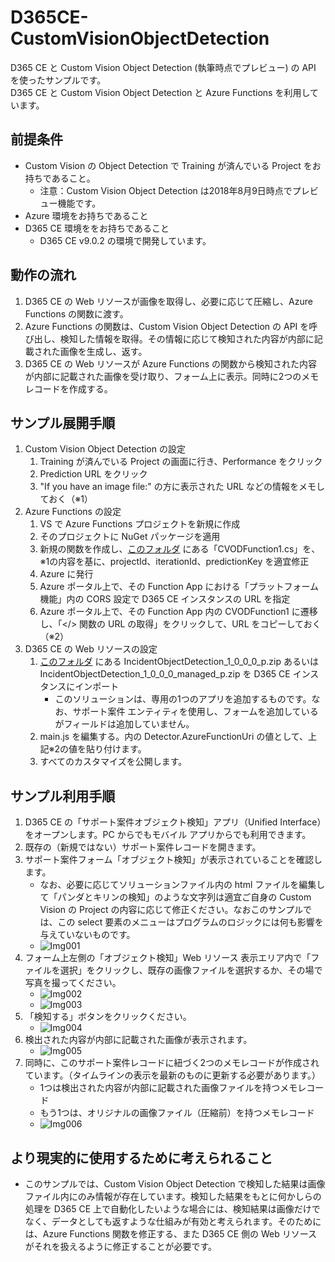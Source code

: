 # D365CE-CustomVisionObjectDetection
D365 CE と Custom Vision Object Detection (執筆時点でプレビュー) の API を使ったサンプルです。  
D365 CE と Custom Vision Object Detection と Azure Functions を利用しています。

## 前提条件
- Custom Vision の Object Detection で Training が済んでいる Project をお持ちであること。
    * 注意：Custom Vision Object Detection は2018年8月9日時点でプレビュー機能です。
- Azure 環境をお持ちであること
- D365 CE 環境ををお持ちであること
    * D365 CE v9.0.2 の環境で開発しています。

## 動作の流れ
1. D365 CE の Web リソースが画像を取得し、必要に応じて圧縮し、Azure Functions の関数に渡す。
1. Azure Functions の関数は、Custom Vision Object Detection の API を呼び出し、検知した情報を取得。その情報に応じて検知された内容が内部に記載された画像を生成し、返す。
1. D365 CE の Web リソースが Azure Functions の関数から検知された内容が内部に記載された画像を受け取り、フォーム上に表示。同時に2つのメモレコードを作成する。

## サンプル展開手順
1. Custom Vision Object Detection の設定
    1. Training が済んでいる Project の画面に行き、Performance をクリック
    1. Prediction URL をクリック
    1. "If you have an image file:" の方に表示された URL などの情報をメモしておく（※1）
1. Azure Functions の設定
    1. VS で Azure Functions プロジェクトを新規に作成
    1. そのプロジェクトに NuGet パッケージを適用
    1. 新規の関数を作成し、[このフォルダ](AzureFunctions) にある「CVODFunction1.cs」を、※1の内容を基に、projectId、iterationId、predictionKey を適宜修正
    1. Azure に発行
    1. Azure ポータル上で、その Function App における「プラットフォーム機能」内の CORS 設定で D365 CE インスタンスの URL を指定
    1. Azure ポータル上で、その Function App 内の CVODFunction1 に遷移し、「</> 関数の URL の取得」をクリックして、URL をコピーしておく（※2）
1. D365 CE の Web リソースの設定
    1. [このフォルダ](D365CE_Solution) にある IncidentObjectDetection_1_0_0_0_p.zip あるいは IncidentObjectDetection_1_0_0_0_managed_p.zip  を D365 CE インスタンスにインポート
        - このソリューションは、専用の1つのアプリを追加するものです。なお、サポート案件 エンティティを使用し、フォームを追加しているがフィールドは追加していません。
    1. main.js を編集する。内の Detector.AzureFunctionUri の値として、上記※2の値を貼り付けます。
    1. すべてのカスタマイズを公開します。

## サンプル利用手順
1. D365 CE の「サポート案件オブジェクト検知」アプリ（Unified Interface）をオープンします。PC からでもモバイル アプリからでも利用できます。
1. 既存の（新規ではない）サポート案件レコードを開きます。
1. サポート案件フォーム「オブジェクト検知」が表示されていることを確認します。
    - なお、必要に応じてソリューションファイル内の html ファイルを編集して「パンダとキリンの検知」のような文字列は適宜ご自身の Custom Vision の Project の内容に応じて修正ください。なおこのサンプルでは、この select 要素のメニューはプログラムのロジックには何も影響を与えていないものです。
    - ![Img001](imgs/Img001.png)
1. フォーム上左側の「オブジェクト検知」Web リソース 表示エリア内で「ファイルを選択」をクリックし、既存の画像ファイルを選択するか、その場で写真を撮ってください。
    - ![Img002](imgs/Img002.png)
    - ![Img003](imgs/Img003.png)
1. 「検知する」ボタンをクリックください。
    - ![Img004](imgs/Img004.png)
1. 検出された内容が内部に記載された画像が表示されます。
    - ![Img005](imgs/Img005.png)
1. 同時に、このサポート案件レコードに紐づく2つのメモレコードが作成されています。（タイムラインの表示を最新のものに更新する必要があります。）
    - 1つは検出された内容が内部に記載された画像ファイルを持つメモレコード
    - もう1つは、オリジナルの画像ファイル（圧縮前）を持つメモレコード
    - ![Img006](imgs/Img006.png)

## より現実的に使用するために考えられること
- このサンプルでは、Custom Vision Object Detection で検知した結果は画像ファイル内にのみ情報が存在しています。検知した結果をもとに何かしらの処理を D365 CE 上で自動化したいような場合には、検知結果は画像だけでなく、データとしても返すような仕組みが有効と考えられます。そのためには、Azure Functions 関数を修正する、また D365 CE 側の Web リソースがそれを扱えるように修正することが必要です。
